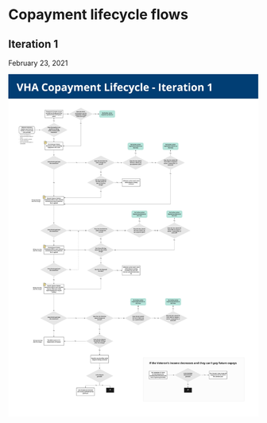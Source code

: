 # Copayment lifecycle flows

## Iteration 1
February 23, 2021

![](https://github.com/department-of-veterans-affairs/va.gov-team/blob/master/products/Debt%20Resolution/Medical_Copays/research/feb-2021/FSR%20Exports%20-%20VHA%20Copayment%20Flow.jpg)
